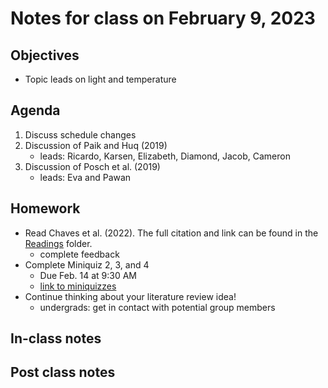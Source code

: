 # Notes for class on February 9, 2023

## Objectives
- Topic leads on light and temperature

## Agenda
1. Discuss schedule changes
2. Discussion of Paik and Huq (2019)
	- leads: Ricardo, Karsen, Elizabeth, Diamond, Jacob, Cameron
3. Discussion of Posch et al. (2019)
	- leads: Eva and Pawan

## Homework
- Read Chaves et al. (2022). The full citation and link can be found in the 
[Readings](../readings) folder.
	- complete feedback
- Complete Miniquiz 2, 3, and 4 
	- Due Feb. 14 at 9:30 AM
	- [link to miniquizzes](../miniquizzes)
- Continue thinking about your literature review idea!
	- undergrads: get in contact with potential group members

## In-class notes

## Post class notes